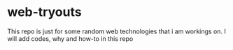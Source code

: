 # web-tryouts
This repo is just for some random web technologies that i am workings on. I will add codes, why and how-to in this repo
